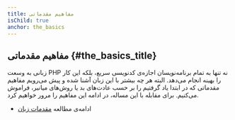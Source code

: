 ```yaml
---
title: مفاهیم مقدماتی
isChild: true
anchor: the_basics
---
```


## مفاهیم مقدماتی {#the_basics_title}

زبانی به وسعت PHP نه تنها به تمام برنامه‌نویسان اجازه‌ی کدنویسی سریع، بلکه این کار را بهینه انجام می‌دهد. البته هر چه بیشتر با این زبان آشنا شده و پیش می‌رویم مفاهیم مقدماتی که در ابتدا یاد گرفتیم را بر حسب عادت‌های بد یا روش‌های میانبر، فراموش می‌کنیم. برای مقابله با این مساله، در ادامه این مفاهیم را مرور خواهیم کرد.

* ادامه‌ی مطالعه [مقدمات زبان](pages/The-Basics.html)

